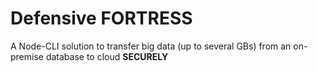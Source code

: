 # Defensive FORTRESS

A Node-CLI solution to transfer big data (up to several GBs) from an on-premise database to cloud **SECURELY**
